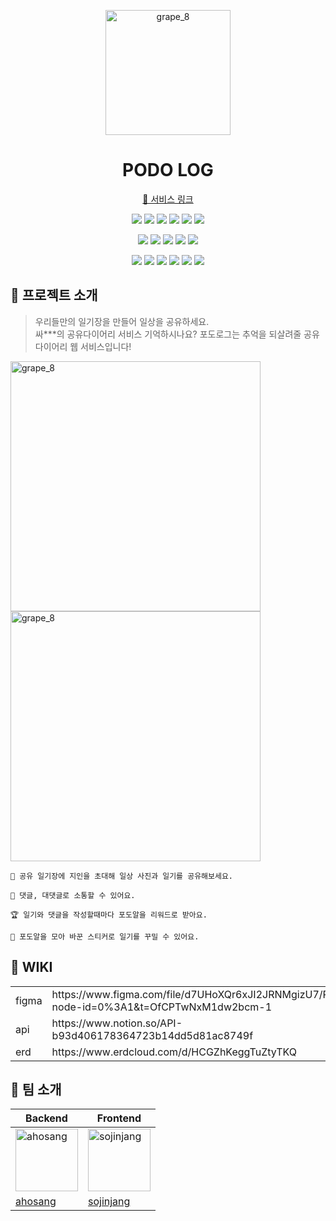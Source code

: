 <p align="middle" >
  <img width="200" alt="grape_8" src="https://user-images.githubusercontent.com/111125577/220631692-0e6bd661-553a-4057-a0b4-240768d98431.png">
</p>
<h1 align="middle">PODO LOG</h1>
<p align="middle"><a href="https://sojinjang.github.io/podo-log">🔗 서비스 링크</a></p>
<p align="middle">
  <img src="https://img.shields.io/badge/react-61DAFB?style=for-the-badge&logo=react&logoColor=black">
  <img src="https://img.shields.io/badge/typescript-3178C6?style=for-the-badge&logo=typescript&logoColor=black">
  <img src="https://img.shields.io/badge/recoil-007BF4?style=for-the-badge&logo=https://img.shields.io/npm/v/recoil&logoColor=black">
  <img src="https://img.shields.io/badge/tailwindcss-06B6D4?style=for-the-badge&logo=tailwindcss&logoColor=black">
  <img src="https://img.shields.io/badge/styledcomponents-DB7093?style=for-the-badge&logo=styledcomponents&logoColor=black">
  <img src="https://img.shields.io/badge/Webpack-8DD6F9?style=for-the-badge&logo=Webpack&logoColor=black">
</p>
<p align="middle">
  <img src="https://img.shields.io/badge/node.js-339933?style=for-the-badge&logo=node.js&logoColor=black">
  <img src="https://img.shields.io/badge/express-000000?style=for-the-badge&logo=express&logoColor=white">
  <img src="https://img.shields.io/badge/mysql-4479A1?style=for-the-badge&logo=mysql&logoColor=black">
  <img src="https://img.shields.io/badge/multer-EF5320?style=for-the-badge&logo=multer&logoColor=black">
  <img src="https://img.shields.io/badge/passport-34E27A?style=for-the-badge&logo=passport&logoColor=black">
</p>
<p align="middle">
  <img src="https://img.shields.io/badge/GitHubActions-2088FF?style=for-the-badge&logo=GitHubActions&logoColor=black">
  <img src="https://img.shields.io/badge/amazonec2-FF9900?style=for-the-badge&logo=amazonec2&logoColor=black">
  <img src="https://img.shields.io/badge/amazons3-569A31?style=for-the-badge&logo=amazons3&logoColor=black">
  <img src="https://img.shields.io/badge/AmazonRDS-527FFF?style=for-the-badge&logo=AmazonRDS&logoColor=black">
  <img src="https://img.shields.io/badge/NGINX-009639?style=for-the-badge&logo=NGINX&logoColor=black">
  <img src="https://img.shields.io/badge/PM2-2B037A?style=for-the-badge&logo=PM2&logoColor=white">
</p>


## 🍇 프로젝트 소개
> 우리들만의 일기장을 만들어 일상을 공유하세요.   
> 싸***의 공유다이어리 서비스 기억하시나요? 포도로그는 추억을 되살려줄 공유다이어리 웹 서비스입니다!
<div>
  <img width="400" alt="grape_8" src="https://user-images.githubusercontent.com/111125577/220630922-a98cc17d-92c8-4f1e-b0b1-55243cade9e9.gif">
  <img width="400" alt="grape_8" src="https://user-images.githubusercontent.com/111125577/220636490-3a8fb743-ae53-4e9d-8d29-2334ebf698df.gif">
</div>

```
💌 공유 일기장에 지인을 초대해 일상 사진과 일기를 공유해보세요. 
```

```
💬 댓글, 대댓글로 소통할 수 있어요. 
```

```
🏆 일기와 댓글을 작성할때마다 포도알을 리워드로 받아요. 
```

```
💄 포도알을 모아 바꾼 스티커로 일기를 꾸밀 수 있어요. 
```

## 📝 WIKI
<table>
<tbody>
  <tr>
    <td class="tg-fymr">figma</td>
    <td class="tg-0pky">https://www.figma.com/file/d7UHoXQr6xJI2JRNMgizU7/PODOLOG?node-id=0%3A1&amp;t=OfCPTwNxM1dw2bcm-1</td>
  </tr>
  <tr>
    <td class="tg-fymr">api</td>
    <td class="tg-0pky">https://www.notion.so/API-b93d406178364723b14dd5d81ac8749f</td>
  </tr>
  <tr>
    <td class="tg-fymr">erd</td>
    <td class="tg-0pky">https://www.erdcloud.com/d/HCGZhKeggTuZtyTKQ</td>
  </tr>
</tbody>
</table>

## 👥 팀 소개
| Backend | Frontend |
| --- | --- |
|<img src="https://user-images.githubusercontent.com/111125577/220642961-dab99610-0060-4b46-b96e-0071b0331d25.png" alt="ahosang" width="100" height="100"> | <img src="https://user-images.githubusercontent.com/111125577/220643649-84a02de5-ca7c-4627-8383-99f99672e529.jpeg" alt="sojinjang" width="100" height="100"> |
| [ahosang](https://github.com/ahosang) | [sojinjang](https://github.com/sojinjang) |
